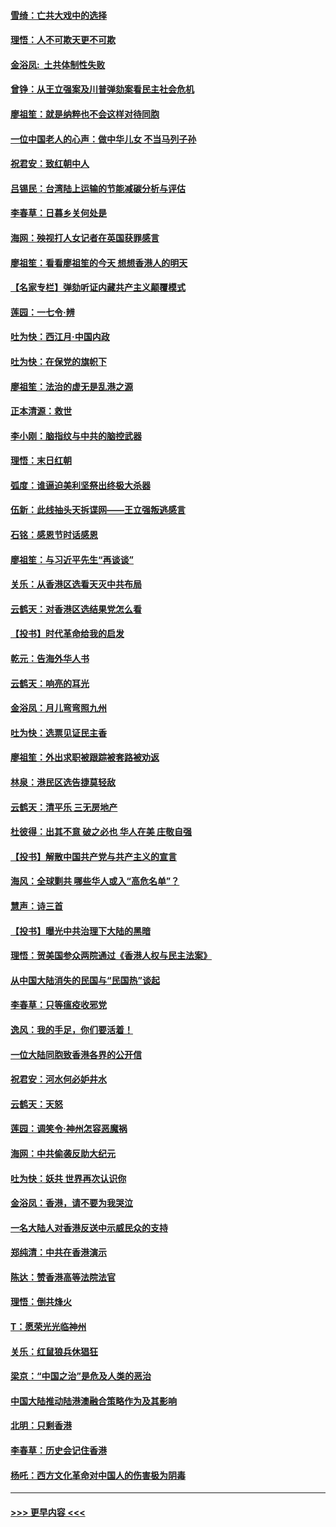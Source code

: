 #### [雪绮：亡共大戏中的选择](../pages/nsc993/n11699922.md?t=12042355) 
#### [理悟：人不可欺天更不可欺](../pages/nsc993/n11699657.md?t=12042355) 
#### [金浴凤:  土共体制性失败](../pages/nsc993/n11699361.md?t=12042355) 
#### [曾铮：从王立强案及川普弹劾案看民主社会危机](../pages/nsc993/n11699318.md?t=12042355) 
#### [廖祖笙：就是纳粹也不会这样对待同胞](../pages/nsc993/n11697658.md?t=12042355) 
#### [一位中国老人的心声：做中华儿女 不当马列子孙](../pages/nsc993/n11697525.md?t=12042355) 
#### [祝君安：致红朝中人](../pages/nsc993/n11697518.md?t=12042355) 
#### [吕锡民：台湾陆上运输的节能减碳分析与评估](../pages/nsc993/n11694983.md?t=12042355) 
#### [李春草：日暮乡关何处是](../pages/nsc993/n11694805.md?t=12042355) 
#### [海网：殃视打人女记者在英国获罪感言](../pages/nsc993/n11693832.md?t=12042355) 
#### [廖祖笙：看看廖祖笙的今天 想想香港人的明天](../pages/nsc993/n11693707.md?t=12042355) 
#### [【名家专栏】弹劾听证内藏共产主义颠覆模式](../pages/nsc993/n11693563.md?t=12042355) 
#### [莲园：一七令‧辨](../pages/nsc993/n11692558.md?t=12042355) 
#### [吐为快：西江月·中国内政](../pages/nsc993/n11692071.md?t=12042355) 
#### [吐为快：在保党的旗帜下](../pages/nsc993/n11691188.md?t=12042355) 
#### [廖祖笙：法治的虚无是乱港之源](../pages/nsc993/n11690605.md?t=12042355) 
#### [正本清源：救世](../pages/nsc993/n11689134.md?t=12042355) 
#### [李小刚：脑指纹与中共的脑控武器](../pages/nsc993/n11688900.md?t=12042355) 
#### [理悟：末日红朝](../pages/nsc993/n11688829.md?t=12042355) 
#### [弧度：谁逼迫美利坚祭出终极大杀器](../pages/nsc993/n11688735.md?t=12042355) 
#### [伍新：此线抽头天拆谍网——王立强叛逃感言](../pages/nsc993/n11687981.md?t=12042355) 
#### [石铭：感恩节时话感恩](../pages/nsc993/n11687568.md?t=12042355) 
#### [廖祖笙：与习近平先生“再谈谈”](../pages/nsc993/n11687005.md?t=12042355) 
#### [关乐：从香港区选看天灭中共布局](../pages/nsc993/n11686647.md?t=12042355) 
#### [云鹤天：对香港区选结果党怎么看](../pages/nsc993/n11686216.md?t=12042355) 
#### [【投书】时代革命给我的启发](../pages/nsc993/n11684287.md?t=12042355) 
#### [乾元：告海外华人书](../pages/nsc993/n11684044.md?t=12042355) 
#### [云鹤天：响亮的耳光](../pages/nsc993/n11684254.md?t=12042355) 
#### [金浴凤：月儿弯弯照九州](../pages/nsc993/n11684231.md?t=12042355) 
#### [吐为快：选票见证民主香](../pages/nsc993/n11684206.md?t=12042355) 
#### [廖祖笙：外出求职被跟踪被套路被劝返](../pages/nsc993/n11683874.md?t=12042355) 
#### [林泉：港民区选告捷莫轻敌](../pages/nsc993/n11683930.md?t=12042355) 
#### [云鹤天：清平乐 三无房地产](../pages/nsc993/n11681521.md?t=12042355) 
#### [杜彼得：出其不意 破之必也 华人在美 庄敬自强](../pages/nsc993/n11679554.md?t=12042355) 
#### [【投书】解散中国共产党与共产主义的宣言](../pages/nsc993/n11679177.md?t=12042355) 
#### [海风：全球剿共 哪些华人或入“高危名单”？](../pages/nsc993/n11678617.md?t=12042355) 
#### [慧声：诗三首](../pages/nsc993/n11678848.md?t=12042355) 
#### [【投书】曝光中共治理下大陆的黑暗](../pages/nsc993/n11678674.md?t=12042355) 
#### [理悟：贺美国参众两院通过《香港人权与民主法案》](../pages/nsc993/n11678104.md?t=12042355) 
#### [从中国大陆消失的民国与“民国热”谈起](../pages/nsc993/n11678075.md?t=12042355) 
#### [李春草：只等瘟疫收邪党](../pages/nsc993/n11677308.md?t=12042355) 
#### [逸风：我的手足，你们要活着！](../pages/nsc993/n11676352.md?t=12042355) 
#### [一位大陆同胞致香港各界的公开信](../pages/nsc993/n11675761.md?t=12042355) 
#### [祝君安：河水何必妒井水](../pages/nsc993/n11675746.md?t=12042355) 
#### [云鹤天：天怒](../pages/nsc993/n11675718.md?t=12042355) 
#### [莲园：调笑令‧神州怎容恶魔祸](../pages/nsc993/n11675648.md?t=12042355) 
#### [海网：中共偷袭反助大纪元](../pages/nsc993/n11673515.md?t=12042355) 
#### [吐为快：妖共 世界再次认识你](../pages/nsc993/n11673506.md?t=12042355) 
#### [金浴凤：香港，请不要为我哭泣](../pages/nsc993/n11673248.md?t=12042355) 
#### [一名大陆人对香港反送中示威民众的支持](../pages/nsc993/n11672615.md?t=12042355) 
#### [郑纯清：中共在香港演示](../pages/nsc993/n11670539.md?t=12042355) 
#### [陈达：赞香港高等法院法官](../pages/nsc993/n11669542.md?t=12042355) 
#### [理悟：倒共烽火](../pages/nsc993/n11668844.md?t=12042355) 
#### [T：愿荣光光临神州](../pages/nsc993/n11668421.md?t=12042355) 
#### [关乐：红鼠狼兵休猖狂](../pages/nsc993/n11668378.md?t=12042355) 
#### [梁京：“中国之治”是危及人类的恶治](../pages/nsc993/n11668328.md?t=12042355) 
#### [中国大陆推动陆港澳融合策略作为及其影响](../pages/nsc993/n11668157.md?t=12042355) 
#### [北明：只剩香港](../pages/nsc993/n11668002.md?t=12042355) 
#### [李春草：历史会记住香港](../pages/nsc993/n11667927.md?t=12042355) 
#### [杨吒：西方文化革命对中国人的伤害极为阴毒](../pages/nsc993/n11664521.md?t=12042355) 

----
#### [ >>> 更早内容 <<< ](../indexes/nsc993-earlier.md)
